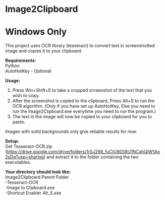 # Image2Clipboard
# Windows Only #
This project uses OCR library (tesseract) to convert text in screenshotted image and copies it to your clipboard.

**Requirements:** <br>
Python <br>
AutoHotKey - Optional


**Usage:**<br>
1. Press Win+Shift+S to take a cropped screenshot of the text that you wish to copy.
2. After the screenshot is copied to the clipboard, Press Alt+S to run the OCR algorithm. (Only if you have set up AutoHotKey, Else you need to run the Image2Clipboard.exe everytime you need to run the program.)
3. The text in the image will now be copied to your clipboard for you to paste.

Images with solid backgrounds only give reliable results for now.

**Setup:**<br>
Get Tesseract-OCR.zip (https://drive.google.com/drive/folders/1rSJ288_fuCjU80S8U1NCahQjW1Ao2sDq?usp=sharing) and extract it to the folder containing the two executables.

**Your directory should look like:** <br>
Image2Clipboard Parent Folder <br>
-Tesseract-OCR <br>
-Image to Clipboard.exe <br>
-Shortcut Enabler Alt_S.exe
